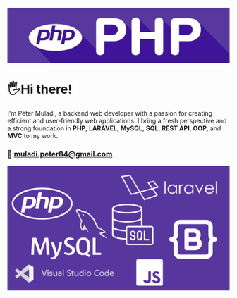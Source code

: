 

<a href="https://www.linkedin.com/in/petermuladi/"><img align="center" src="banner.jpg" alt="my-img"></a>

#  🖐Hi there! 

I'm Péter Muladi, a backend web developer with a passion for creating efficient and user-friendly web applications. I bring a fresh perspective and a strong foundation in **PHP**, **LARAVEL**, **MySQL**, **SQL**, **REST API**, **OOP**, and **MVC** to my work.
### 📩 muladi.peter84@gmail.com 

<img align="center" src="stack.png" alt="my-img">
